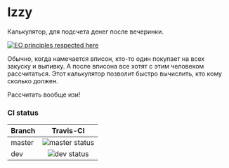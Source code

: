 # Izzy

Калькулятор, для подсчета денег после вечеринки.

[![EO principles respected here](http://www.elegantobjects.org/badge.svg)](http://www.elegantobjects.org)

Обычно, когда намечается вписон, кто-то один покупает на всех закуску и выпивку. А после вписона все хотят с этим человеком рассчитаться. Этот калькулятор позволит быстро вычислить, кто кому сколько должен.

Рассчитать вообще изи!


### CI status
| Branch        | Travis-CI                                                                          |
| ------------- |:----------------------------------------------------------------------------------:|
| master        | ![](https://api.travis-ci.com/FrameBassman/izzy.svg?branch=master "master status") |
| dev           | ![](https://api.travis-ci.com/FrameBassman/izzy.svg?branch=dev    "dev status")    |
